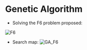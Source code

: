 # Genetic Algorithm

- Solving the F6 problem proposed:

![F6](https://github.com/gmfaria6/TSIA_GA/blob/main/F6_plot.png)

- Search map:
![GA_F6](https://github.com/gmfaria6/TSIA_GA/blob/main/GA_F6.png)
